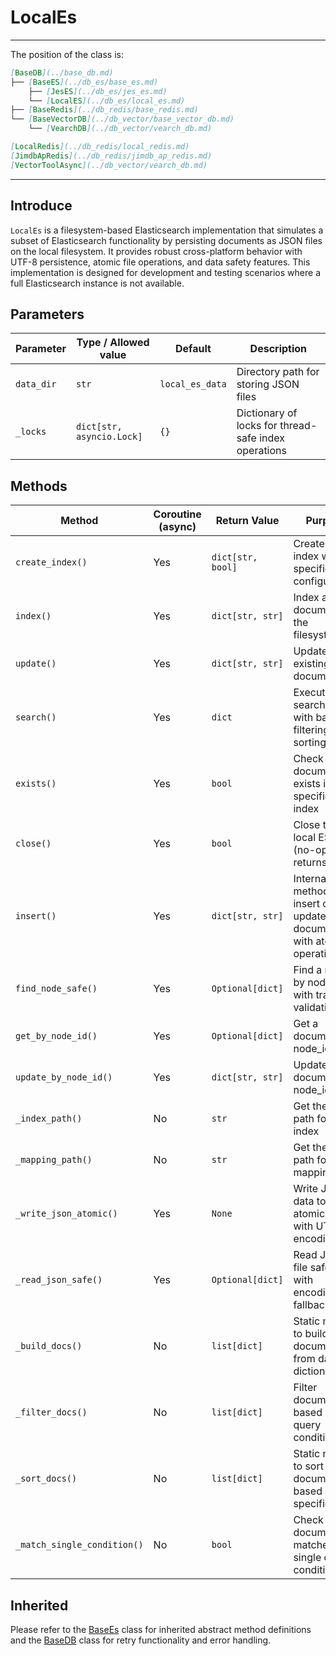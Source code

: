 # LocalEs
---
The position of the class is:

```markdown
[BaseDB](../base_db.md)
├── [BaseES](../db_es/base_es.md)
    ├── [JesES](../db_es/jes_es.md)
    └── [LocalES](../db_es/local_es.md)
├── [BaseRedis](../db_redis/base_redis.md)
└── [BaseVectorDB](../db_vector/base_vector_db.md)
    └── [VearchDB](../db_vector/vearch_db.md)

[LocalRedis](../db_redis/local_redis.md)
[JimdbApRedis](../db_redis/jimdb_ap_redis.md)
[VectorToolAsync](../db_vector/vearch_db.md)
```

---

## Introduce

`LocalEs` is a filesystem-based Elasticsearch implementation that simulates a subset of Elasticsearch functionality by persisting documents as JSON files on the local filesystem. It provides robust cross-platform behavior with UTF-8 persistence, atomic file operations, and data safety features. This implementation is designed for development and testing scenarios where a full Elasticsearch instance is not available.

## Parameters

| Parameter | Type / Allowed value | Default | Description |
| --------- | -------------------- | ------- | ----------- |
| `data_dir` | `str` | `local_es_data` | Directory path for storing JSON files |
| `_locks` | `dict[str, asyncio.Lock]` | `{}` | Dictionary of locks for thread-safe index operations |

## Methods

| Method | Coroutine (async) | Return Value | Purpose |
| ------ | ----------------- | ------------ | ------- |
| `create_index()` | Yes | `dict[str, bool]` | Create a new index with specified configuration |
| `index()` | Yes | `dict[str, str]` | Index a document in the filesystem |
| `update()` | Yes | `dict[str, str]` | Update an existing document |
| `search()` | Yes | `dict` | Execute a search query with basic filtering and sorting |
| `exists()` | Yes | `bool` | Check if a document exists in the specified index |
| `close()` | Yes | `bool` | Close the local ES client (no-op, returns True) |
| `insert()` | Yes | `dict[str, str]` | Internal method to insert or update documents with atomic operations |
| `find_node_safe()` | Yes | `Optional[dict]` | Find a node by node_id with trace_id validation |
| `get_by_node_id()` | Yes | `Optional[dict]` | Get a document by node_id |
| `update_by_node_id()` | Yes | `dict[str, str]` | Update a document by node_id |
| `_index_path()` | No | `str` | Get the file path for an index |
| `_mapping_path()` | No | `str` | Get the file path for index mapping |
| `_write_json_atomic()` | Yes | `None` | Write JSON data to file atomically with UTF-8 encoding |
| `_read_json_safe()` | Yes | `Optional[dict]` | Read JSON file safely with encoding fallback |
| `_build_docs()` | No | `list[dict]` | Static method to build document list from data dictionary |
| `_filter_docs()` | No | `list[dict]` | Filter documents based on query conditions |
| `_sort_docs()` | No | `list[dict]` | Static method to sort documents based on sort specifications |
| `_match_single_condition()` | No | `bool` | Check if a document matches a single query condition |


## Inherited

Please refer to the [BaseEs](./base_es.md) class for inherited abstract method definitions and the [BaseDB](../base_db.md) class for retry functionality and error handling.

 
